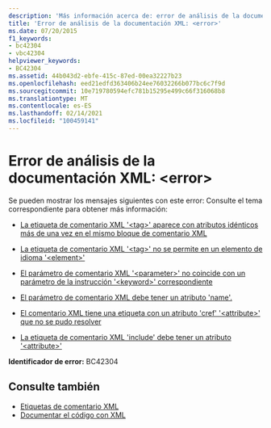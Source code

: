 ```yaml
---
description: 'Más información acerca de: error de análisis de la documentación XML: <error>'
title: 'Error de análisis de la documentación XML: <error>'
ms.date: 07/20/2015
f1_keywords:
- bc42304
- vbc42304
helpviewer_keywords:
- BC42304
ms.assetid: 44b043d2-ebfe-415c-87ed-00ea32227b23
ms.openlocfilehash: eed21edfd363406b24ee76032266b077bc6c7f9d
ms.sourcegitcommit: 10e719780594efc781b15295e499c66f316068b8
ms.translationtype: MT
ms.contentlocale: es-ES
ms.lasthandoff: 02/14/2021
ms.locfileid: "100459141"
---
```

# <a name="xml-documentation-parse-error-error"></a>Error de análisis de la documentación XML: \<error>

Se pueden mostrar los mensajes siguientes con este error: Consulte el tema correspondiente para obtener más información:  
  
- [La etiqueta de comentario XML '\<tag>' aparece con atributos idénticos más de una vez en el mismo bloque de comentario XML](bc42305.md)  
  
- [La etiqueta de comentario XML '\<tag>' no se permite en un elemento de idioma '\<element>'](bc42306.md)  
  
- [El parámetro de comentario XML '\<parameter>' no coincide con un parámetro de la instrucción '\<keyword>' correspondiente](bc42307.md)  
  
- [El parámetro de comentario XML debe tener un atributo 'name'.](bc42308.md)  
  
- [El comentario XML tiene una etiqueta con un atributo 'cref' '\<attribute>' que no se pudo resolver](bc42309.md)  
  
- [La etiqueta de comentario XML 'include' debe tener un atributo '\<attribute>'](bc42310.md)  
  
 **Identificador de error:** BC42304  
  
## <a name="see-also"></a>Consulte también

- [Etiquetas de comentario XML](../language-reference/xmldoc/index.md)
- [Documentar el código con XML](../programming-guide/program-structure/documenting-your-code-with-xml.md)
